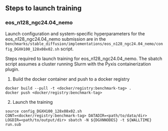 ## Steps to launch training

### eos_n128_ngc24.04_nemo

Launch configuration and system-specific hyperparameters for the
eos_n128_ngc24.04_nemo submission are in the
`benchmarks/stable_diffusion/implementations/eos_n128_ngc24.04_nemo/config_DGXH100_128x08x02.sh` script.

Steps required to launch training for eos_n128_ngc24.04_nemo.  The sbatch
script assumes a cluster running Slurm with the Pyxis containerization plugin.

1. Build the docker container and push to a docker registry

```
docker build --pull -t <docker/registry:benchmark-tag> .
docker push <docker/registry:benchmark-tag>
```

2. Launch the training
```
source config_DGXH100_128x08x02.sh
CONT=<docker/registry:benchmark-tag> DATADIR=<path/to/data/dir> LOGDIR=<path/to/output/dir> sbatch -N ${DGXNNODES} -t ${WALLTIME} run.sub
```
